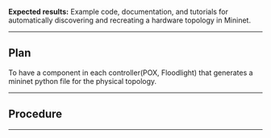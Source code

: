 **Expected results:** Example code, documentation, and tutorials for automatically discovering and recreating a hardware topology in Mininet.
***

## Plan
To have a component in each controller(POX, Floodlight) that generates a mininet python file for the physical topology.
***

## Procedure
***
